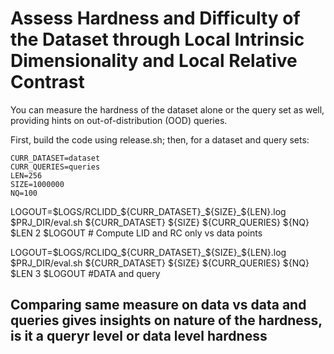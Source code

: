 # Assess Hardness and Difficulty of the Dataset through Local Intrinsic Dimensionality and Local Relative Contrast

You can measure the hardness of the dataset alone or the query set as well, providing hints on out-of-distribution (OOD) queries.

First, build the code using release.sh; then, for a dataset and query sets:

```
CURR_DATASET=dataset
CURR_QUERIES=queries
LEN=256
SIZE=1000000                             
NQ=100                                   
```

LOGOUT=$LOGS/RCLIDD_${CURR_DATASET}_${SIZE}_${LEN}.log
$PRJ_DIR/eval.sh ${CURR_DATASET} ${SIZE} ${CURR_QUERIES} ${NQ} $LEN 2 $LOGOUT    # Compute LID and RC only vs data points

LOGOUT=$LOGS/RCLIDQ_${CURR_DATASET}_${SIZE}_${LEN}.log
$PRJ_DIR/eval.sh ${CURR_DATASET} ${SIZE} ${CURR_QUERIES} ${NQ} $LEN 3 $LOGOUT  #DATA and query


## Comparing same measure on data vs data and queries gives insights on nature of the hardness, is it a queryr level or data level hardness

